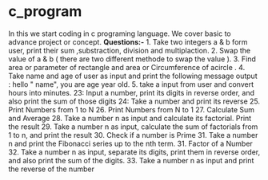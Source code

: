 # c_program
In this we start coding in c programing language. We cover basic to advance project or concept.
**Questions:-**
            1. Take two integers a & b form user, print their sum ,substraction, division and  multiplaction.
            2. Swap the value of a & b ( there are two different methode to swap the value ).
            3. Find area or parameter of rectangle and area or Circumference of acircle .
            4. Take name  and  age of user as input and print the following message
                  output : hello " name", you are age year old.
            5. take a input from user and convert hours into minutes.
              23: Input a number, print its digits in reverse order, and also print the sum of those digits
  24: Take a number and print its reverse
 25. Print Numbers from 1 to N
 26. Print Numbers from N to 1
 27. Calculate Sum and Average
 28. Take a number n as input and calculate its factorial. Print the result
 29. Take a number n as input, calculate the sum of factorials from 1 to n, and print the result
  30. Check if a number is Prime
  31. Take a number n and print the Fibonacci series up to the nth term.
  31. Factor of a Number
  32. Take a number n as input, separate its digits, print them in reverse order, and also print the sum of the digits.
  33. Take a number n as input and print the reverse of the number
            
